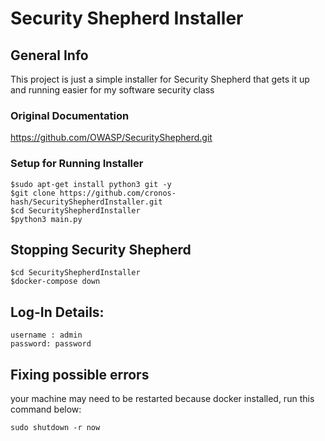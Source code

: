 # Security Shepherd Installer

## General Info
This project is just a simple installer for Security Shepherd that gets it up and running easier for my software security class
### Original Documentation

https://github.com/OWASP/SecurityShepherd.git

### Setup for Running Installer
```
$sudo apt-get install python3 git -y
$git clone https://github.com/cronos-hash/SecurityShepherdInstaller.git
$cd SecurityShepherdInstaller
$python3 main.py

```

## Stopping Security Shepherd
```
$cd SecurityShepherdInstaller
$docker-compose down
```

## Log-In Details:
```
username : admin
password: password
```

## Fixing possible errors
your machine may need to be restarted because docker installed, run this command below:
```
sudo shutdown -r now
```



